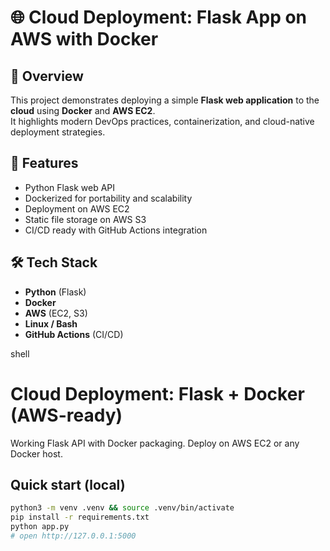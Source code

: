 # 🌐 Cloud Deployment: Flask App on AWS with Docker

## 📖 Overview
This project demonstrates deploying a simple **Flask web application** to the **cloud** using **Docker** and **AWS EC2**.  
It highlights modern DevOps practices, containerization, and cloud-native deployment strategies.

## 🚀 Features
- Python Flask web API
- Dockerized for portability and scalability
- Deployment on AWS EC2
- Static file storage on AWS S3
- CI/CD ready with GitHub Actions integration

## 🛠️ Tech Stack
- **Python** (Flask)
- **Docker**
- **AWS** (EC2, S3)
- **Linux / Bash**
- **GitHub Actions** (CI/CD)



shell
# Cloud Deployment: Flask + Docker (AWS-ready)

Working Flask API with Docker packaging. Deploy on AWS EC2 or any Docker host.

## Quick start (local)
```bash
python3 -m venv .venv && source .venv/bin/activate
pip install -r requirements.txt
python app.py
# open http://127.0.0.1:5000
